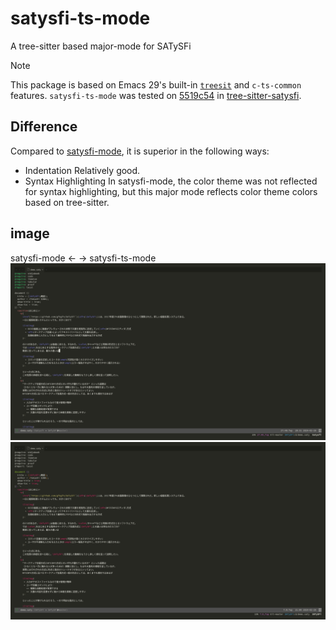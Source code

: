 # satysfi-ts-mode

A tree-sitter based major-mode for SATySFi

> [!NOTE]
> This package is based on Emacs 29's built-in [`treesit`](treesit) and `c-ts-common` features.
> `satysfi-ts-mode` was tested on [5519c54](https://github.com/monaqa/tree-sitter-satysfi/commit/5519c547418ecb31ac7d63e64653aed726b5d1c3) in [tree-sitter-satysfi](https://github.com/monaqa/tree-sitter-satysfi).

## Difference
Compared to [satysfi-mode](https://github.com/gfngfn/satysfi.el), it is superior in the following ways: 
- Indentation
  Relatively good.
- Syntax Highlighting
  In satysfi-mode, the color theme was not reflected for syntax highlighting, but this major mode reflects color theme colors based on tree-sitter.

## image
satysfi-mode <- -> satysfi-ts-mode
![satysfi-mode](./img/official.png)
![satysfi-ts-mode](./img/ts.png)
